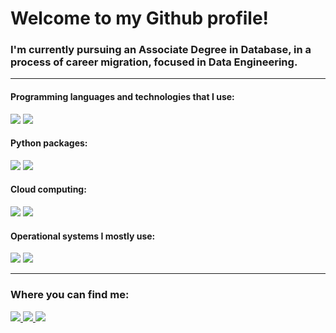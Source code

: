 # Welcome to my Github profile!

### I'm currently pursuing an Associate Degree in Database, in a process of career migration, focused in Data Engineering.
---
#### Programming languages and technologies that I use:
<div display="inline">
  <img src="https://img.shields.io/badge/Python-3776AB.svg?style=for-the-badge&logo=Python&logoColor=white"/>
  <img src="https://img.shields.io/badge/MySQL-4479A1.svg?style=for-the-badge&logo=MySQL&logoColor=white"/>
</div>

#### Python packages:
<div display="inline">
  <img src="https://img.shields.io/badge/pandas-%23150458.svg?style=for-the-badge&logo=pandas&logoColor=white"/>
  <img src="https://img.shields.io/badge/numpy-%23013243.svg?style=for-the-badge&logo=numpy&logoColor=white"/>
</div>

#### Cloud computing:
<div display="inline">
  <img src="https://img.shields.io/badge/Microsoft_Azure-0089D6?style=for-the-badge&logo=microsoft-azure&logoColor=white"/>
  <img src="https://img.shields.io/badge/Amazon_AWS-232F3E?style=for-the-badge&logo=amazon-aws&logoColor=white"/>
</div>

#### Operational systems I mostly use:
<div display="inline">
  <img src="https://img.shields.io/badge/Ubuntu-E95420?style=for-the-badge&logo=ubuntu&logoColor=white"/>
  <img src="https://img.shields.io/badge/Windows-0078D6?style=for-the-badge&logo=windows&logoColor=white"/>
</div>

---

### Where you can find me:
<div display="inline">
  <a href="https://www.linkedin.com/in/fernando-andrade-rs/" />
    <img src="https://img.shields.io/badge/LinkedIn-0077B5?style=for-the-badge&logo=linkedin&logoColor=white"/>
  </a>
  <a href="https://www.kaggle.com/fernandoandraders">
    <img src="https://img.shields.io/badge/Kaggle-20BEFF?style=for-the-badge&logo=Kaggle&logoColor=white" />
  </a>
  <a href="https://medium.com/@juniordataeng">
    <img src="https://img.shields.io/badge/Medium-12100E?style=for-the-badge&logo=medium&logoColor=white"/>
  </a>
</div>
